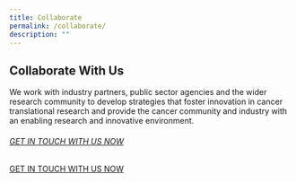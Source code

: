 ```yaml
---
title: Collaborate
permalink: /collaborate/
description: ""
---
```

Collaborate With Us
-------------------

We work with industry partners, public sector agencies and the wider research community to develop strategies that foster innovation in cancer translational research and provide the cancer community and industry with an enabling research and innovative environment.

###### [GET IN TOUCH WITH US NOW]((/contact-us/))
[GET IN TOUCH WITH US NOW](/contact-us/)

